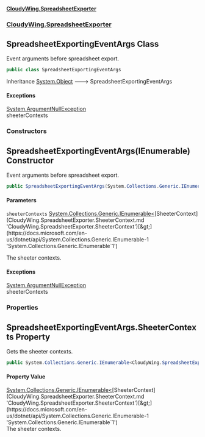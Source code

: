 #### [CloudyWing.SpreadsheetExporter](index.md 'index')
### [CloudyWing.SpreadsheetExporter](CloudyWing.SpreadsheetExporter.md 'CloudyWing.SpreadsheetExporter')

## SpreadsheetExportingEventArgs Class

Event arguments before spreadsheet export.

```csharp
public class SpreadsheetExportingEventArgs
```

Inheritance [System.Object](https://docs.microsoft.com/en-us/dotnet/api/System.Object 'System.Object') &#129106; SpreadsheetExportingEventArgs

#### Exceptions

[System.ArgumentNullException](https://docs.microsoft.com/en-us/dotnet/api/System.ArgumentNullException 'System.ArgumentNullException')  
sheeterContexts
### Constructors

<a name='CloudyWing.SpreadsheetExporter.SpreadsheetExportingEventArgs.SpreadsheetExportingEventArgs(System.Collections.Generic.IEnumerable_CloudyWing.SpreadsheetExporter.SheeterContext_)'></a>

## SpreadsheetExportingEventArgs(IEnumerable<SheeterContext>) Constructor

Event arguments before spreadsheet export.

```csharp
public SpreadsheetExportingEventArgs(System.Collections.Generic.IEnumerable<CloudyWing.SpreadsheetExporter.SheeterContext> sheeterContexts);
```
#### Parameters

<a name='CloudyWing.SpreadsheetExporter.SpreadsheetExportingEventArgs.SpreadsheetExportingEventArgs(System.Collections.Generic.IEnumerable_CloudyWing.SpreadsheetExporter.SheeterContext_).sheeterContexts'></a>

`sheeterContexts` [System.Collections.Generic.IEnumerable&lt;](https://docs.microsoft.com/en-us/dotnet/api/System.Collections.Generic.IEnumerable-1 'System.Collections.Generic.IEnumerable`1')[SheeterContext](CloudyWing.SpreadsheetExporter.SheeterContext.md 'CloudyWing.SpreadsheetExporter.SheeterContext')[&gt;](https://docs.microsoft.com/en-us/dotnet/api/System.Collections.Generic.IEnumerable-1 'System.Collections.Generic.IEnumerable`1')

The sheeter contexts.

#### Exceptions

[System.ArgumentNullException](https://docs.microsoft.com/en-us/dotnet/api/System.ArgumentNullException 'System.ArgumentNullException')  
sheeterContexts
### Properties

<a name='CloudyWing.SpreadsheetExporter.SpreadsheetExportingEventArgs.SheeterContexts'></a>

## SpreadsheetExportingEventArgs.SheeterContexts Property

Gets the sheeter contexts.

```csharp
public System.Collections.Generic.IEnumerable<CloudyWing.SpreadsheetExporter.SheeterContext> SheeterContexts { get; }
```

#### Property Value
[System.Collections.Generic.IEnumerable&lt;](https://docs.microsoft.com/en-us/dotnet/api/System.Collections.Generic.IEnumerable-1 'System.Collections.Generic.IEnumerable`1')[SheeterContext](CloudyWing.SpreadsheetExporter.SheeterContext.md 'CloudyWing.SpreadsheetExporter.SheeterContext')[&gt;](https://docs.microsoft.com/en-us/dotnet/api/System.Collections.Generic.IEnumerable-1 'System.Collections.Generic.IEnumerable`1')  
The sheeter contexts.